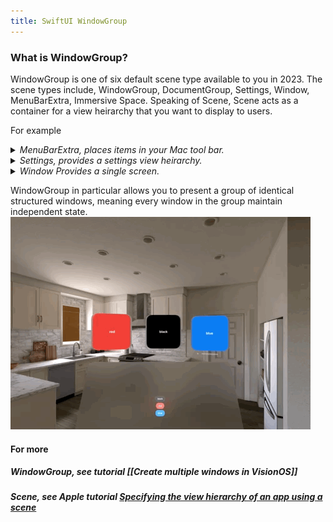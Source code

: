 ```yaml
---
title: SwiftUI WindowGroup
---
```


### What is WindowGroup?

WindowGroup is one of six default scene type available to you in 2023. The scene types include, WindowGroup, DocumentGroup, Settings, Window, MenuBarExtra, Immersive Space. Speaking of Scene, Scene acts as a container for a view heirarchy that you want to display to users. 

For example
<details>
  <summary><i> MenuBarExtra, places items in your Mac tool bar.</i></summary>
  <img src="/assets/SwiftUI_WindowGroup/MenuBarExtra.gif"/>
</details>

<details>
  <summary><i> Settings, provides a settings view heirarchy.</i></summary>
  <img src="/assets/SwiftUI_WindowGroup/Settings.gif"/>
</details>

<details>
  <summary><i> Window Provides a single screen.</i></summary>
  <img src="/assets/SwiftUI_WindowGroup/Window.gif"/>
</details>

WindowGroup in particular allows you to present a group of identical structured windows, meaning every window in the group maintain independent state.
<img src="/assets/SwiftUI_WindowGroup/WindowGroup.gif"/>

#### For more 
##### WindowGroup, see tutorial [[Create multiple windows in VisionOS]]
##### Scene, see Apple tutorial [Specifying the view hierarchy of an app using a scene](https://developer.apple.com/tutorials/swiftui-concepts/specifying-the-view-hierarchy-of-an-app-using-a-scene)
